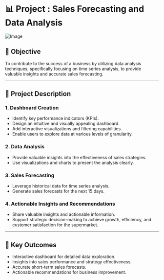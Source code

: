 # 📊 Project : Sales Forecasting and Data Analysis
![Image](https://github.com/user-attachments/assets/0919d05d-7503-4088-9693-5f38263e0db3)
## 📝 Objective
To contribute to the success of a business by utilizing data analysis techniques, specifically focusing on time series analysis, to provide valuable insights and accurate sales forecasting.

---

## 📄 Project Description

### 1. Dashboard Creation
- Identify key performance indicators (KPIs).
- Design an intuitive and visually appealing dashboard.
- Add interactive visualizations and filtering capabilities.
- Enable users to explore data at various levels of granularity.

### 2. Data Analysis
- Provide valuable insights into the effectiveness of sales strategies.
- Use visualizations and charts to present the analysis clearly.

### 3. Sales Forecasting
- Leverage historical data for time series analysis.
- Generate sales forecasts for the next 15 days.

### 4. Actionable Insights and Recommendations
- Share valuable insights and actionable information.
- Support strategic decision-making to achieve growth, efficiency, and customer satisfaction for the supermarket.

---

## 🏅 Key Outcomes
- Interactive dashboard for detailed data exploration.
- Insights into sales performance and strategy effectiveness.
- Accurate short-term sales forecasts.
- Actionable recommendations for business improvement.
